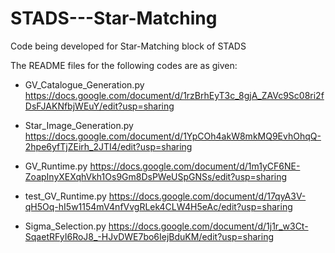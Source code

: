 # STADS---Star-Matching
Code being developed for Star-Matching block of STADS

The README files for the following codes are as given:

*  GV_Catalogue_Generation.py
  https://docs.google.com/document/d/1rzBrhEyT3c_8gjA_ZAVc9Sc08ri2fDsFJAKNfbjWEuY/edit?usp=sharing

* Star_Image_Generation.py
  https://docs.google.com/document/d/1YpCOh4akW8mkMQ9EvhOhqQ-2hpe6yfTjZEirh_2JTI4/edit?usp=sharing

* GV_Runtime.py
  https://docs.google.com/document/d/1m1yCF6NE-ZoapInyXEXqhVkh1Os9Gm8DsPWeUSpGNSs/edit?usp=sharing

* test_GV_Runtime.py
  https://docs.google.com/document/d/17qyA3V-qH5Oq-hI5w1154mV4nfVvgRLek4CLW4H5eAc/edit?usp=sharing

* Sigma_Selection.py
  https://docs.google.com/document/d/1j1r_w3Ct-SqaetRFyI6RoJ8_-HJvDWE7bo6IejBduKM/edit?usp=sharing
